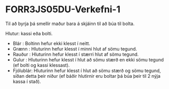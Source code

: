 # FORR3JS05DU-Verkefni-1

Til að byrja þá smellir maður bara á skjáinn til að búa til bolta.

Hlutur: kassi eða bolti.

* Blár     : Boltinn hefur ekki klesst í neitt.
* Grænn    : Hluturinn hefur klesst í minni hlut af sömu tegund.
* Rauður   : Hluturinn hefur klesst í stærri hlut af sömu tegund.
* Gulur    : Hluturinn hefur klesst í hlut að sömu stærð en ekki sömu tegund (ef bolti og kassi klessast).
* Fjólublár: Hluturinn hefur klesst í hlut að sömu stærð og sömu tegund, síðan detta þeir niður (ef báðir hlutirnir eru boltar þá búa þeir til 2 nýja kassa í stað).
